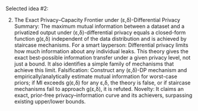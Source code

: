 Selected idea #2:

2) The Exact Privacy–Capacity Frontier under (ε,δ)-Differential Privacy
Summary: The maximum mutual information between a dataset and a privatized output under (ε,δ)-differential privacy equals a closed-form function g(ε,δ) independent of the data distribution and is achieved by staircase mechanisms.
For a smart layperson: Differential privacy limits how much information about any individual leaks. This theory gives the exact best-possible information transfer under a given privacy level, not just a bound. It also identifies a simple family of mechanisms that achieve this limit.
Falsification: Construct any (ε,δ)-DP mechanism and empirically/analytically estimate mutual information for worst-case priors; if MI exceeds g(ε,δ) for any ε,δ, the theory is false, or if staircase mechanisms fail to approach g(ε,δ), it is refuted.
Novelty: It claims an exact, prior-free privacy–information curve and its achievers, surpassing existing upper/lower bounds.
